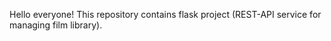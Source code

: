 Hello everyone! This repository contains flask project (REST-API service for managing film library).